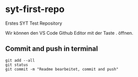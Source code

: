 # syt-first-repo
Erstes SYT Test Repository

Wir können den VS Code Github Editor mit der Taste . öffnen.

## Commit and push in terminal

```
git add --all
git status
git commit -m "Readme bearbeitet, commit and push"
```